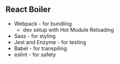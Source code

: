 ## React Boiler

- Webpack - for bundling
  - dev setup with Hot Module Reloading
- Sass - for styling
- Jest and Enzyme - for testing
- Babel - for transpiling
- eslint - for safety
